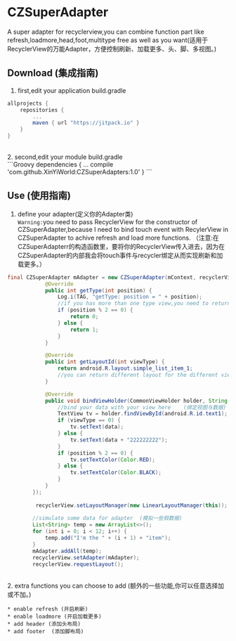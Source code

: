 CZSuperAdapter
===================================
A super adapter for recyclerview,you can combine function part like refresh,loadmore,head,foot,multitype free as well as you want(适用于RecyclerView的万能Adapter，方便控制刷新、加载更多、头、脚、多视图。)
## Download (集成指南)
1. first,edit your application build.gradle<br />
```Groovy
allprojects {
    repositories {
        ...
        maven { url "https://jitpack.io" }
    }
}
```
<br />
2. second,edit your module build.gradle<br />
```Groovy
dependencies {
    ...
    compile 'com.github.XinYiWorld:CZSuperAdapters:1.0'
}
```

## Use (使用指南)
1. define your adapter(定义你的Adapter类)<br /> 
`Warning:`you need to pass RecyclerView for the constructor of CZSuperAdapter,because I need to bind touch event with RecylerView in CZSuperAdapter to achive refresh and load more functions. （注意:在CZSuperAdapterr的构造函数里，要将你的RecyclerView传入进去，因为在CZSuperAdapter的内部我会将touch事件与recycler绑定从而实现刷新和加载更多。）
```Java
final CZSuperAdapter mAdapter = new CZSuperAdapter(mContext, recyclerView, new MultiTypeMaker<String>() {
            @Override
            public int getType(int position) {
                Log.i(TAG, "getType: position = " + position);
                //if you has more than one type view,you need to return different type.  （定义你的多视图类型，如果不需要随便一个数字即可。）
                if (position % 2 == 0) {
                    return 0;
                } else {
                    return 1;
                }
            }

            @Override
            public int getLayoutId(int viewType) {
                return android.R.layout.simple_list_item_1;
                //you can return different layout for the different viewtype. （根据不同的视图类型返回对应的布局id）
            }

            @Override
            public void bindViewHolder(CommonViewHolder holder, String data, int viewType, int position) {
                //bind your data with your view here    (绑定视图与数据)
                TextView tv = holder.findViewById(android.R.id.text1);
                if (viewType == 0) {
                    tv.setText(data);
                } else {
                    tv.setText(data + "222222222");
                }
                if (position % 2 == 0) {
                    tv.setTextColor(Color.RED);
                } else {
                    tv.setTextColor(Color.BLACK);
                }
            }
        });
        
         recyclerView.setLayoutManager(new LinearLayoutManager(this));
        
        //simulate some data for adapter  (模拟一些假数据)
        List<String> temp = new ArrayList<>();
        for (int i = 0; i < 12; i++) {
            temp.add("I'm the " + (i + 1) + "item");
        }
        mAdapter.addAll(temp);
        recyclerView.setAdapter(mAdapter);
        recyclerView.requestLayout();
```
<br />
2. extra functions you can choose to add (额外的一些功能,你可以任意选择加或不加。)
    <br />
    
    * enable refresh (开启刷新)
    * enable loadmore (开启加载更多)
    * add header (添加头布局)
    * add footer  (添加脚布局)
    
